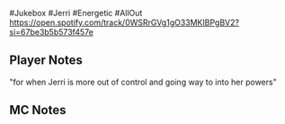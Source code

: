 #Jukebox #Jerri #Energetic #AllOut
https://open.spotify.com/track/0WSRrGVg1gO33MKIBPgBV2?si=67be3b5b573f457e
## Player Notes
"for when Jerri is more out of control and going way to into her powers"
## MC Notes